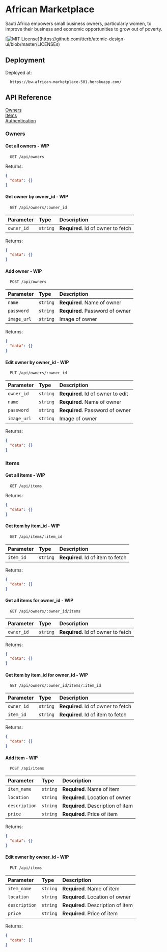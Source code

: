 # African Marketplace

Sauti Africa empowers small business owners, particularly women, to improve their business and economic opportunities to grow out of poverty.

[![MIT License](https://img.shields.io/apm/l/atomic-design-ui.svg?)](https://github.com/tterb/atomic-design-ui/blob/master/LICENSEs)

## Deployment

Deployed at:

```
  https://bw-african-marketplace-501.herokuapp.com/
```

## API Reference

[Owners](#owners)  
[Items](#items)  
[Authentication](#authentication)

### Owners

#### Get all owners - WIP

```http
  GET /api/owners
```

Returns:

```json
{
  "data": {}
}
```

#### Get owner by owner_id - WIP

```http
  GET /api/owners/:owner_id
```

| Parameter  | Type     | Description                        |
| :--------- | :------- | :--------------------------------- |
| `owner_id` | `string` | **Required**. Id of owner to fetch |

Returns:

```json
{
  "data": {}
}
```

#### Add owner - WIP

```http
  POST /api/owners
```

| Parameter   | Type     | Description                     |
| :---------- | :------- | :------------------------------ |
| `name`      | `string` | **Required**. Name of owner     |
| `password`  | `string` | **Required**. Password of owner |
| `image_url` | `string` | Image of owner                  |

Returns:

```json
{
  "data": {}
}
```

#### Edit owner by owner_id - WIP

```http
  PUT /api/owners/:owner_id
```

| Parameter   | Type     | Description                       |
| :---------- | :------- | :-------------------------------- |
| `owner_id`  | `string` | **Required**. Id of owner to edit |
| `name`      | `string` | **Required**. Name of owner       |
| `password`  | `string` | **Required**. Password of owner   |
| `image_url` | `string` | Image of owner                    |

Returns:

```json
{
  "data": {}
}
```

### Items

#### Get all items - WIP

```http
  GET /api/items
```

Returns:

```json
{
  "data": {}
}
```

#### Get item by item_id - WIP

```http
  GET /api/items/:item_id
```

| Parameter | Type     | Description                       |
| :-------- | :------- | :-------------------------------- |
| `item_id` | `string` | **Required**. Id of item to fetch |

Returns:

```json
{
  "data": {}
}
```

#### Get all items for owner_id - WIP

```http
  GET /api/owners/:owner_id/items
```

| Parameter  | Type     | Description                        |
| :--------- | :------- | :--------------------------------- |
| `owner_id` | `string` | **Required**. Id of owner to fetch |

Returns:

```json
{
  "data": {}
}
```

#### Get item by item_id for owner_id - WIP

```http
  GET /api/owners/:owner_id/items/:item_id
```

| Parameter  | Type     | Description                        |
| :--------- | :------- | :--------------------------------- |
| `owner_id` | `string` | **Required**. Id of owner to fetch |
| `item_id`  | `string` | **Required**. Id of item to fetch  |

Returns:

```json
{
  "data": {}
}
```

#### Add item - WIP

```http
  POST /api/items
```

| Parameter     | Type     | Description                       |
| :------------ | :------- | :-------------------------------- |
| `item_name`   | `string` | **Required**. Name of item        |
| `location`    | `string` | **Required**. Location of owner   |
| `description` | `string` | **Required**. Description of item |
| `price`       | `string` | **Required**. Price of item       |

Returns:

```json
{
  "data": {}
}
```

#### Edit owner by owner_id - WIP

```http
  PUT /api/items
```

| Parameter     | Type     | Description                       |
| :------------ | :------- | :-------------------------------- |
| `item_name`   | `string` | **Required**. Name of item        |
| `location`    | `string` | **Required**. Location of owner   |
| `description` | `string` | **Required**. Description of item |
| `price`       | `string` | **Required**. Price of item       |

Returns:

```json
{
  "data": {}
}
```
